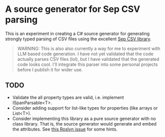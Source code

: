 # A source generator for Sep CSV parsing

This is an experiment in creating a C# source generator for generating strongly typed parsing of CSV
files using the excellent [Sep CSV library](https://github.com/nietras/Sep).

> WARNING:
This is also also currently a way for me to experiment with LLM based code generation. I have not yet
validated that the code actually parses CSV files (lol), but I have validated that the generated
code looks cool. I'll integrate this parser into some personal projects before I publish it for
wider use.

## TODO

* Validate the all property types are valid, i.e. implement ISpanParsable\<T\>.
* Consider adding support for list-like types for properties (like arrays or List\<T\>).
* Consider implementing this library as a pure source generator with no class library. That is, the
  source generator would generate and embed the attributes. See
  [this Roslyn issue](https://github.com/dotnet/roslyn/issues/76584)
  for some hints.
